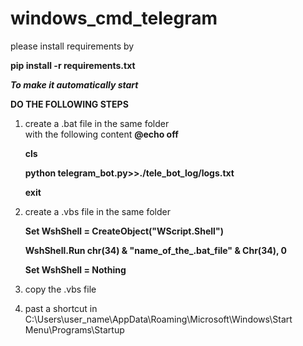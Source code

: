 # windows_cmd_telegram


please install requirements by



**pip install -r requirements.txt**

**_To make it automatically start_**


**DO THE FOLLOWING STEPS**
1. create a .bat file in the same folder  
   with the following content 
   **@echo off**
   
   **cls**
   
   **python telegram_bot.py>>./tele_bot_log/logs.txt**
   
   **exit**
   
   
 2. create a .vbs file in the same folder 

    **Set WshShell = CreateObject("WScript.Shell")**
    
    **WshShell.Run chr(34) & "name_of_the_.bat_file" & Chr(34), 0**
    
    **Set WshShell = Nothing**
    

3. copy the .vbs file 
4. past a shortcut in C:\Users\user_name\AppData\Roaming\Microsoft\Windows\Start Menu\Programs\Startup
   
